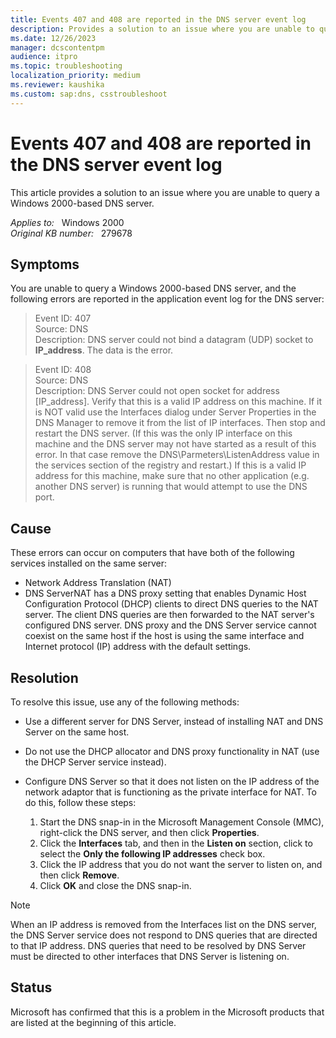 ```yaml
---
title: Events 407 and 408 are reported in the DNS server event log
description: Provides a solution to an issue where you are unable to query a Windows 2000-based DNS server.
ms.date: 12/26/2023
manager: dcscontentpm
audience: itpro
ms.topic: troubleshooting
localization_priority: medium
ms.reviewer: kaushika
ms.custom: sap:dns, csstroubleshoot
---
```

# Events 407 and 408 are reported in the DNS server event log

This article provides a solution to an issue where you are unable to query a Windows 2000-based DNS server.

_Applies to:_ &nbsp; Windows 2000  
_Original KB number:_ &nbsp; 279678

## Symptoms

You are unable to query a Windows 2000-based DNS server, and the following errors are reported in the application event log for the DNS server:

> Event ID: 407  
Source: DNS  
Description: DNS server could not bind a datagram (UDP) socket to **IP_address**. The data is the error.

> Event ID: 408  
Source: DNS  
Description: DNS Server could not open socket for address [IP_address]. Verify that this is a valid IP address on this machine. If it is NOT valid use the Interfaces dialog under Server Properties in the DNS Manager to remove it from the list of IP interfaces. Then stop and restart the DNS server. (If this was the only IP interface on this machine and the DNS server may not have started as a result of this error. In that case remove the DNS\\Parmeters\\ListenAddress value in the services section of the registry and restart.) If this is a valid IP address for this machine, make sure that no other application (e.g. another DNS server) is running that would attempt to use the DNS port.

## Cause

These errors can occur on computers that have both of the following services installed on the same server:

- Network Address Translation (NAT)
- DNS ServerNAT has a DNS proxy setting that enables Dynamic Host Configuration Protocol (DHCP) clients to direct DNS queries to the NAT server. The client DNS queries are then forwarded to the NAT server's configured DNS server. DNS proxy and the DNS Server service cannot coexist on the same host if the host is using the same interface and Internet protocol (IP) address with the default settings.

## Resolution

To resolve this issue, use any of the following methods:

- Use a different server for DNS Server, instead of installing NAT and DNS Server on the same host.
- Do not use the DHCP allocator and DNS proxy functionality in NAT (use the DHCP Server service instead).
- Configure DNS Server so that it does not listen on the IP address of the network adaptor that is functioning as the private interface for NAT. To do this, follow these steps:

    1. Start the DNS snap-in in the Microsoft Management Console (MMC), right-click the DNS server, and then click **Properties**.
    2. Click the **Interfaces** tab, and then in the **Listen on** section, click to select the **Only the following IP addresses** check box.
    3. Click the IP address that you do not want the server to listen on, and then click **Remove**.
    4. Click **OK** and close the DNS snap-in.

> [!NOTE]
> When an IP address is removed from the Interfaces list on the DNS server, the DNS Server service does not respond to DNS queries that are directed to that IP address. DNS queries that need to be resolved by DNS Server must be directed to other interfaces that DNS Server is listening on.

## Status

Microsoft has confirmed that this is a problem in the Microsoft products that are listed at the beginning of this article.
